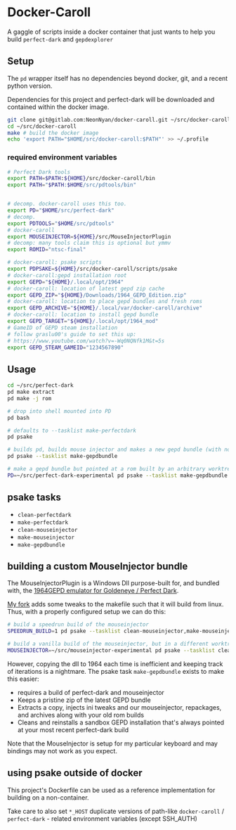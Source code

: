 # Docker-Caroll
A gaggle of scripts inside a docker container that just wants to help you build `perfect-dark` and `gepdexplorer`

## Setup

The `pd` wrapper itself has no dependencies beyond docker, git, and a recent python version.

Dependencies for this project and perfect-dark will be downloaded and contained within the docker image.


``` bash
git clone git@gitlab.com:NeonNyan/docker-caroll.git ~/src/docker-caroll
cd ~/src/docker-caroll
make # build the docker image
echo 'export PATH="$HOME/src/docker-caroll:$PATH"' >> ~/.profile

```
### required environment variables

``` bash
# Perfect Dark tools
export PATH=$PATH:${HOME}/src/docker-caroll/bin
export PATH="$PATH:$HOME/src/pdtools/bin"


# decomp. docker-caroll uses this too.
export PD="$HOME/src/perfect-dark"
# decomp.
export PDTOOLS="$HOME/src/pdtools"
# docker-caroll
export MOUSEINJECTOR=${HOME}/src/MouseInjectorPlugin
# decomp: many tools claim this is optional but ymmv
export ROMID="ntsc-final"

# docker-caroll: psake scripts
export PDPSAKE=${HOME}/src/docker-caroll/scripts/psake
# docker-caroll:gepd installation root
export GEPD="${HOME}/.local/opt/1964"
# docker-caroll: location of latest gepd zip cache
export GEPD_ZIP="${HOME}/Downloads/1964_GEPD_Edition.zip"
# docker-caroll: location to place gepd bundles and fresh roms
export GEPD_ARCHIVE="${HOME}/.local/var/docker-caroll/archive"
# docker-caroll: location to install gepd bundle
export GEPD_TARGET="${HOME}/.local/opt/1964_mod"
# GameID of GEPD steam installation
# follow graslu00's guide to set this up: 
# https://www.youtube.com/watch?v=-Wq0NQNfk1M&t=5s
export GEPD_STEAM_GAMEID="1234567890"
```

## Usage

``` bash
cd ~/src/perfect-dark
pd make extract
pd make -j rom

# drop into shell mounted into PD
pd bash

# defaults to --tasklist make-perfectdark
pd psake

# builds pd, builds mouse injector and makes a new gepd bundle (with no rom in archive)
pd psake --tasklist make-gepdbundle

# make a gepd bundle but pointed at a rom built by an arbitrary worktree
PD=~/src/perfect-dark-experimental pd psake --tasklist make-gepdbundle
```

## psake tasks

- `clean-perfectdark`
- `make-perfectdark`
- `clean-mouseinjector`
- `make-mouseinjector`
- `make-gepdbundle`



## building a custom MouseInjector bundle

The MouseInjectorPlugin is a Windows Dll purpose-built for, and bundled with, the [1964GEPD emulator for Goldeneye / Perfect Dark](https://github.com/Graslu/1964GEPD).

[My fork](https://gitlab.com/NeonNyan/mouseinjectorplugin) adds some tweaks to the makefile such that it will build from linux. Thus, with a properly configured setup we can do this:

``` bash
# build a speedrun build of the mouseinjector
SPEEDRUN_BUILD=1 pd psake --tasklist clean-mouseinjector,make-mouseinjector

# build a vanilla build of the mouseinjector, but in a different worktree
MOUSEINJECTOR=~/src/mouseinjector-experimental pd psake --tasklist clean-mouseinjector,make-mouseinjector
```

However, copying the dll to 1964 each time is inefficient and keeping track of iterations is a nightmare. The psake task `make-gepdbundle` exists to make this easier:
- requires a build of perfect-dark and mouseinjector
- Keeps a pristine zip of the latest GEPD bundle
- Extracts a copy, injects ini tweaks and our mouseinjector, repackages, and archives along with your old rom builds
- Cleans and reinstalls a sandbox GEPD installation that's always pointed at your most recent perfect-dark build

Note that the MouseInjector is setup for my particular keyboard and may bindings may not work as you expect.

## using psake outside of docker
This project's Dockerfile can be used as a reference implementation for building on a non-container.

Take care to also set `*_HOST` duplicate versions of path-like `docker-caroll` / `perfect-dark` - related environment variables (except SSH_AUTH)

